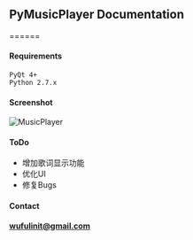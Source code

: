 ## PyMusicPlayer Documentation
======
	
#### Requirements
	PyQt 4+
	Python 2.7.x

#### Screenshot
![MusicPlayer](https://raw.github.com/wufulin/PyMusicPlayer/master/src/images/MusicPlayer.PNG)

#### ToDo
* 增加歌词显示功能
* 优化UI
* 修复Bugs

#### Contact
**<wufulinit@gmail.com>**
